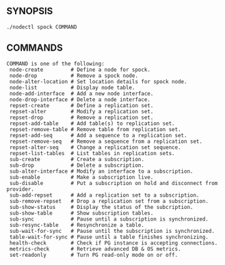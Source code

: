 ## SYNOPSIS
    ./nodectl spock COMMAND
 
## COMMANDS
    COMMAND is one of the following:
     node-create         # Define a node for spock.
     node-drop           # Remove a spock node.
     node-alter-location # Set location details for spock node.
     node-list           # Display node table.
     node-add-interface  # Add a new node interface.
     node-drop-interface # Delete a node interface.
     repset-create       # Define a replication set.
     repset-alter        # Modify a replication set.
     repset-drop         # Remove a replication set.
     repset-add-table    # Add table(s) to replication set.
     repset-remove-table # Remove table from replication set.
     repset-add-seq      # Add a sequence to a replication set.
     repset-remove-seq   # Remove a sequence from a replication set.
     repset-alter-seq    # Change a replication set sequence.
     repset-list-tables  # List tables in replication sets.
     sub-create          # Create a subscription.
     sub-drop            # Delete a subscription.
     sub-alter-interface # Modify an interface to a subscription.
     sub-enable          # Make a subscription live.
     sub-disable         # Put a subscription on hold and disconnect from provider.
     sub-add-repset      # Add a replication set to a subscription.
     sub-remove-repset   # Drop a replication set from a subscription.
     sub-show-status     # Display the status of the subcription.
     sub-show-table      # Show subscription tables.
     sub-sync            # Pause until a subscription is synchronized.
     sub-resync-table    # Resynchronize a table.
     sub-wait-for-sync   # Pause until the subscription is synchronized.
     table-wait-for-sync # Pause until a table finishes synchronizing.
     health-check        # Check if PG instance is accepting connections.
     metrics-check       # Retrieve advanced DB & OS metrics.
     set-readonly        # Turn PG read-only mode on or off.
